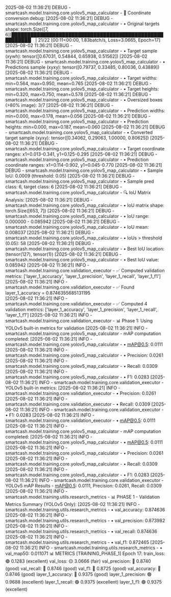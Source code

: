 2025-08-02 11:36:21] DEBUG - smartcash.model.training.core.yolov5_map_calculator - 🔧 Coordinate conversion debug:
[2025-08-02 11:36:21] DEBUG - smartcash.model.training.core.yolov5_map_calculator -   • Original targets shape: torch.Size([7, 6])████████████████████████████████████████████████████████▏     | 21/22 [00:11<00:00,  1.83batch/s, Loss=3.0665, Epoch=17]
[2025-08-02 11:36:21] DEBUG - smartcash.model.training.core.yolov5_map_calculator -   • Target sample (xywh): tensor([0.67031, 0.54844, 0.65938, 0.51562])
[2025-08-02 11:36:21] DEBUG - smartcash.model.training.core.yolov5_map_calculator -   • Predictions sample (xyxy): tensor([0.79737, 0.33485, 0.80036, 0.43889])
[2025-08-02 11:36:21] DEBUG - smartcash.model.training.core.yolov5_map_calculator -   • Target widths: min=0.564, max=0.950, mean=0.765
[2025-08-02 11:36:21] DEBUG - smartcash.model.training.core.yolov5_map_calculator -   • Target heights: min=0.320, max=0.750, mean=0.578
[2025-08-02 11:36:21] DEBUG - smartcash.model.training.core.yolov5_map_calculator -   • Oversized boxes (>80% image): 3/7
[2025-08-02 11:36:21] DEBUG - smartcash.model.training.core.yolov5_map_calculator -   • Prediction widths: min=0.000, max=0.178, mean=0.056
[2025-08-02 11:36:21] DEBUG - smartcash.model.training.core.yolov5_map_calculator -   • Prediction heights: min=0.000, max=0.187, mean=0.060
[2025-08-02 11:36:21] DEBUG - smartcash.model.training.core.yolov5_map_calculator -   • Converted target sample (xyxy): tensor([0.34062, 0.29063, 1.00000, 0.80625])
[2025-08-02 11:36:21] DEBUG - smartcash.model.training.core.yolov5_map_calculator -   • Target coordinate ranges: x1=0.013-0.341, y1=0.125-0.295
[2025-08-02 11:36:21] DEBUG - smartcash.model.training.core.yolov5_map_calculator -   • Prediction coordinate ranges: x1=0.114-0.902, y1=0.045-0.770
[2025-08-02 11:36:21] DEBUG - smartcash.model.training.core.yolov5_map_calculator -   • Sample IoU: 0.0009 (threshold: 0.05)
[2025-08-02 11:36:21] DEBUG - smartcash.model.training.core.yolov5_map_calculator -   • Sample pred class: 6, target class: 6
[2025-08-02 11:36:21] DEBUG - smartcash.model.training.core.yolov5_map_calculator - 🔍 IoU Matrix Analysis:
[2025-08-02 11:36:21] DEBUG - smartcash.model.training.core.yolov5_map_calculator -   • IoU matrix shape: torch.Size([653, 7])
[2025-08-02 11:36:21] DEBUG - smartcash.model.training.core.yolov5_map_calculator -   • IoU range: 0.000000 - 0.085942
[2025-08-02 11:36:21] DEBUG - smartcash.model.training.core.yolov5_map_calculator -   • IoU mean: 0.008037
[2025-08-02 11:36:21] DEBUG - smartcash.model.training.core.yolov5_map_calculator -   • IoUs > threshold (0.05): 58
[2025-08-02 11:36:21] DEBUG - smartcash.model.training.core.yolov5_map_calculator -   • Best IoU location: (tensor(127), tensor(1))
[2025-08-02 11:36:21] DEBUG - smartcash.model.training.core.yolov5_map_calculator -   • Best IoU value: 0.085942
                                                                                                                                                                                                                                                         [2025-08-02 11:36:21] INFO - smartcash.model.training.core.validation_executor - ✅ Computed validation metrics: ['layer_1_accuracy', 'layer_1_precision', 'layer_1_recall', 'layer_1_f1']
[2025-08-02 11:36:21] INFO - smartcash.model.training.core.validation_executor - ✅ Found layer_1_accuracy = 0.8746355685131195                                                                                                                           
[2025-08-02 11:36:21] INFO - smartcash.model.training.core.validation_executor - ✅ Computed 4 validation metrics: ['layer_1_accuracy', 'layer_1_precision', 'layer_1_recall', 'layer_1_f1']
[2025-08-02 11:36:21] INFO - smartcash.model.training.core.validation_executor - 📊 Phase 1: Using YOLOv5 built-in metrics for validation
[2025-08-02 11:36:21] INFO - smartcash.model.training.core.yolov5_map_calculator - mAP computation completed:
[2025-08-02 11:36:21] INFO - smartcash.model.training.core.yolov5_map_calculator -   • mAP@0.5: 0.0111
[2025-08-02 11:36:21] INFO - smartcash.model.training.core.yolov5_map_calculator -   • Precision: 0.0261
[2025-08-02 11:36:21] INFO - smartcash.model.training.core.yolov5_map_calculator -   • Recall: 0.0309
[2025-08-02 11:36:21] INFO - smartcash.model.training.core.yolov5_map_calculator -   • F1: 0.0283
[2025-08-02 11:36:21] INFO - smartcash.model.training.core.validation_executor - YOLOv5 built-in metrics:
[2025-08-02 11:36:21] INFO - smartcash.model.training.core.validation_executor -   • Precision: 0.0261
[2025-08-02 11:36:21] INFO - smartcash.model.training.core.validation_executor -   • Recall: 0.0309
[2025-08-02 11:36:21] INFO - smartcash.model.training.core.validation_executor -   • F1: 0.0283
[2025-08-02 11:36:21] INFO - smartcash.model.training.core.validation_executor -   • mAP@0.5: 0.0111
[2025-08-02 11:36:21] INFO - smartcash.model.training.core.yolov5_map_calculator - mAP computation completed:
[2025-08-02 11:36:21] INFO - smartcash.model.training.core.yolov5_map_calculator -   • mAP@0.5: 0.0111
[2025-08-02 11:36:21] INFO - smartcash.model.training.core.yolov5_map_calculator -   • Precision: 0.0261
[2025-08-02 11:36:21] INFO - smartcash.model.training.core.yolov5_map_calculator -   • Recall: 0.0309
[2025-08-02 11:36:21] INFO - smartcash.model.training.core.yolov5_map_calculator -   • F1: 0.0283
[2025-08-02 11:36:21] INFO - smartcash.model.training.core.validation_executor - YOLOv5 mAP Results - mAP@0.5: 0.0111, Precision: 0.0261, Recall: 0.0309
[2025-08-02 11:36:21] INFO - smartcash.model.training.utils.research_metrics - 📊 PHASE 1 - Validation Metrics Summary (YOLOv5 Only):
[2025-08-02 11:36:21] INFO - smartcash.model.training.utils.research_metrics -    • val_accuracy: 0.874636
[2025-08-02 11:36:21] INFO - smartcash.model.training.utils.research_metrics -    • val_precision: 0.873982
[2025-08-02 11:36:21] INFO - smartcash.model.training.utils.research_metrics -    • val_recall: 0.874636
[2025-08-02 11:36:21] INFO - smartcash.model.training.utils.research_metrics -    • val_f1: 0.872465
[2025-08-02 11:36:21] INFO - smartcash.model.training.utils.research_metrics -    • val_map50: 0.011071
📊 METRICS [TRAINING_PHASE_1] Epoch 17:
    train_loss: 🟢 0.1283 (excellent)
    val_loss: 🟡 3.0666 (fair)
    val_precision: 🔵 0.8740 (good)
    val_recall: 🔵 0.8746 (good)
    val_f1: 🔵 0.8725 (good)
    val_accuracy: 🔵 0.8746 (good)
    layer_1_accuracy: 🔵 0.9375 (good)
    layer_1_precision: 🟢 0.9688 (excellent)
    layer_1_recall: 🟢 0.9375 (excellent)
    layer_1_f1: 🟢 0.9375 (excellent)